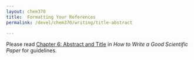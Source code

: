 ```yaml
---
layout: chem370
title:  Formatting Your References
permalink: /devel/chem370/writing/title-abstract

---
```


Please read [Chapter 6:
Abstract and Title](https://www.spiedigitallibrary.org/ebooks/PM/How-to-Write-a-Good-Scientific-Paper/6/Abstract-and-Title/10.1117/3.2317707.ch6) in *How to Write a Good Scientific Paper* for guidelines.
